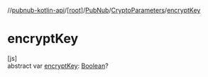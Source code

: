 //[pubnub-kotlin-api](../../../../index.md)/[[root]](../../index.md)/[PubNub](../index.md)/[CryptoParameters](index.md)/[encryptKey](encrypt-key.md)

# encryptKey

[js]\
abstract var [encryptKey](encrypt-key.md): [Boolean](https://kotlinlang.org/api/core/kotlin-stdlib/kotlin/-boolean/index.html)?
